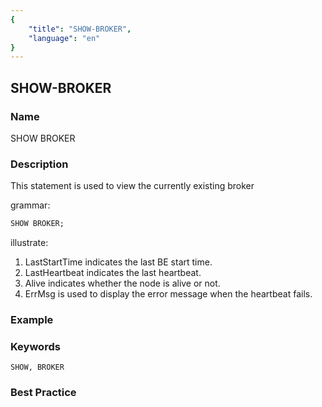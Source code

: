 ```yaml
---
{
    "title": "SHOW-BROKER",
    "language": "en"
}
---
```


<!--
Licensed to the Apache Software Foundation (ASF) under one
or more contributor license agreements.  See the NOTICE file
distributed with this work for additional information
regarding copyright ownership.  The ASF licenses this file
to you under the Apache License, Version 2.0 (the
"License"); you may not use this file except in compliance
with the License.  You may obtain a copy of the License at

  http://www.apache.org/licenses/LICENSE-2.0

Unless required by applicable law or agreed to in writing,
software distributed under the License is distributed on an
"AS IS" BASIS, WITHOUT WARRANTIES OR CONDITIONS OF ANY
KIND, either express or implied.  See the License for the
specific language governing permissions and limitations
under the License.
-->

## SHOW-BROKER

### Name

SHOW BROKER

### Description

This statement is used to view the currently existing broker

grammar:

```sql
SHOW BROKER;
````

illustrate:

1. LastStartTime indicates the last BE start time.
2. LastHeartbeat indicates the last heartbeat.
3.  Alive indicates whether the node is alive or not.
4.  ErrMsg is used to display the error message when the heartbeat fails.

### Example

### Keywords

    SHOW, BROKER

### Best Practice

